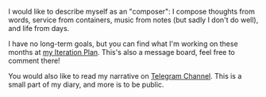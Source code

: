 <!-- <a href="https://github.com/Master-Hash?tab=repositories"><img src="https://github-readme-stats.vercel.app/api?username=Master-Hash&show_icons=true&hide_border=true&theme=react&locale=cn" alt="" align="right"><img src="https://github-readme-stats.vercel.app/api/top-langs/?username=Master-Hash&locale=cn&theme=react&hide_border=true" alt="Top Langs" align="right"></a> -->



<!-- 最喜欢的事情是思考。 -->

I would like to describe myself as an "composer": I compose thoughts from words, service from containers, music from notes (but sadly I don't do well), and life from days.

I have no long-term goals, but you can find what I'm working on these months at [my Iteration Plan](https://gist.github.com/Master-Hash/0b3e7e329d14129d12b7667bd5a922ee). This's also a message board, feel free to comment there!

You would also like to read my narrative on [Telegram Channel](https://t.me/hash_elbeszelese). This is a small part of my diary, and more is to be public.

<!--
**Master-Hash/Master-Hash** is a ✨ _special_ ✨ repository because its `README.md` (this file) appears on your GitHub profile.

Here are some ideas to get you started:

- 🔭 I’m currently working on ...
- 🌱 I’m currently learning ...
- 👯 I’m looking to collaborate on ...
- 🤔 I’m looking for help with ...
- 💬 Ask me about ...
- 📫 How to reach me: ...
- 😄 Pronouns: ...
- ⚡ Fun fact: ...
-->
